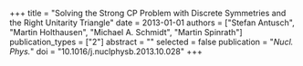 +++
title = "Solving the Strong CP Problem with Discrete Symmetries and the Right Unitarity Triangle"
date = 2013-01-01
authors = ["Stefan Antusch", "Martin Holthausen", "Michael A. Schmidt", "Martin Spinrath"]
publication_types = ["2"]
abstract = ""
selected = false
publication = "*Nucl. Phys.*"
doi = "10.1016/j.nuclphysb.2013.10.028"
+++

